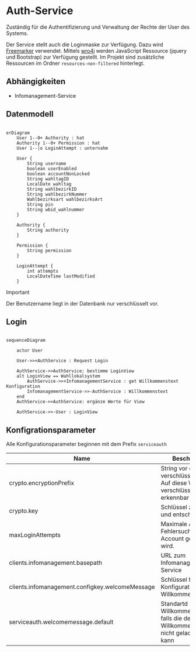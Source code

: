 # Auth-Service

Zuständig für die Authentifizierung und Verwaltung der Rechte der User des Systems.

Der Service stellt auch die Loginmaske zur Verfügung. Dazu wird [Freemarker](https://freemarker.apache.org/index.html)
verwendet. Mittels [wro4j](https://github.com/wro4j/wro4j) werden JavaScript Ressource (jquery und Bootstrap)
zur Verfügung gestellt. Im Projekt sind zusätzliche Ressourcen im Ordner `resources-non-filtered` hinterlegt.

## Abhängigkeiten

- Infomanagement-Service

## Datenmodell

```mermaid

erDiagram
    User 1--0+ Authority : hat
    Authority 1--0+ Permission : hat
    User 1--|o LoginAttempt : unternahm
    
    User {
        String username
        boolean userEnabled
        boolean accountNonLocked
        String wahltagID
        LocalDate wahltag
        String wahlbezirkID
        String wahlbezirkNummer
        Wahlbezirksart wahlbezirksArt
        String pin
        String wbid_wahlnummer
    }
    
    Authority {
        String authority
    }
    
    Permission {
        String permission
    }
    
    LoginAttempt {
        int attempts
        LocalDateTime lastModified
    }
```

> [!IMPORTANT]
> Der Benutzername liegt in der Datenbank nur verschlüsselt vor.
 
## Login

```mermaid

sequenceDiagram
    
    actor User
    
    User->>+AuthService : Request Login
    
    AuthService->>AuthService: bestimme LoginView
    alt LoginView == Wahllokalsystem
        AuthService->>+InfomanagementService : get Willkommenstext Konfiguration
        InfomanagementService->>-AuthService : Willkommenstext
    end
    AuthService->>AuthService: ergänze Werte für View
    
    AuthService->>-User : LoginView
```

## Konfigrationsparameter

Alle Konfigurationsparameter beginnen mit dem Prefix `serviceauth`

| Name                    | Beschreibung                                                                           | Default |
|-------------------------|----------------------------------------------------------------------------------------| ------- |
| crypto.encryptionPrefix | String vor dem verschlüssten Wert. Auf diese Weise sind verschlüsselte Werte erkennbar | ENCRYPTED: |
| crypto.key              | Schlüssel zum ver- und entschlüsseln                                                   | |
| maxLoginAttempts        | Maximale Anzahl an Fehlersuchen bis der Account gesperrt wird.                         | 5 |
| clients.infomanagement.basepath | URL zum Infomanagement-Service | `http://localhost:39146` |
| clients.infomanagement.configkey.welcomeMessage | Schlüssel für Konfiguration der Willkommensnachricht | WILLKOMMENSTEXT |
| serviceauth.welcomemessage.default | Standartd Willkommensnachricht falls die definierte Willkommensnachricht nicht geladen werden kann | Willkommen zur Wahl! |